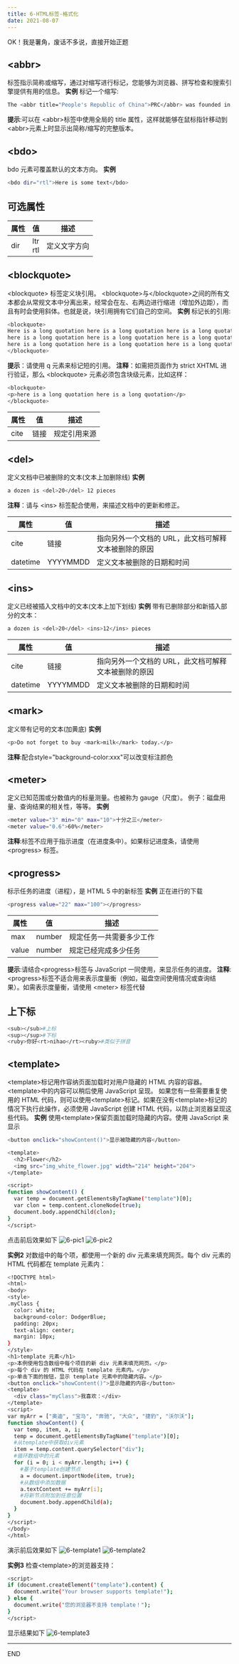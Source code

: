 ```yaml
---
title: 6-HTML标签-格式化
date: 2021-08-07
---
```

OK！我是薯角，废话不多说，直接开始正题

## &lt;abbr&gt;
标签指示简称或缩写，通过对缩写进行标记，您能够为浏览器、拼写检查和搜索引擎提供有用的信息。
**实例**
标记一个缩写:
``` bash
The <abbr title="People's Republic of China">PRC</abbr> was founded in 1949.
```
**提示**:可以在 &lt;abbr&gt;标签中使用全局的 title 属性，这样就能够在鼠标指针移动到&lt;abbr&gt;元素上时显示出简称/缩写的完整版本。


## &lt;bdo&gt;
bdo 元素可覆盖默认的文本方向。
**实例**
``` bash
<bdo dir="rtl">Here is some text</bdo>
```
## 可选属性
| 属性 | 值 | 描述 |
| --- | --- | --- |
| dir | ltr<br />rtl | 定义文字方向 |


## &lt;blockquote&gt;
&lt;blockquote&gt; 标签定义块引用。
&lt;blockquote&gt;与&lt;/blockquote&gt;之间的所有文本都会从常规文本中分离出来，经常会在左、右两边进行缩进（增加外边距），而且有时会使用斜体。也就是说，块引用拥有它们自己的空间。
**实例**
标记长的引用:
``` bash
<blockquote>
Here is a long quotation here is a long quotation here is a long quotation 
here is a long quotation here is a long quotation here is a long quotation 
here is a long quotation here is a long quotation here is a long quotation.
</blockquote>
```
**提示**：请使用 q 元素来标记短的引用。
**注释**：如需把页面作为 strict XHTML 进行验证，那么 &lt;blockquote&gt; 元素必须包含块级元素，比如这样：
``` bash
<blockquote>
<p>here is a long quotation here is a long quotation</p>
</blockquote>
```
| 属性 | 值 | 描述 |
| --- | --- | --- |
| cite | 链接 | 规定引用来源 |


## &lt;del&gt;
定义文档中已被删除的文本(文本上加删除线)
**实例**
``` bash
a dozen is <del>20</del> 12 pieces
```
**注释**：请与 &lt;ins&gt; 标签配合使用，来描述文档中的更新和修正。

| 属性 | 值 | 描述 |
| --- | --- | --- |
| cite | 链接 | 指向另外一个文档的 URL，此文档可解释文本被删除的原因 |
| datetime | YYYYMMDD | 定义文本被删除的日期和时间 |


## &lt;ins&gt;
定义已经被插入文档中的文本(文本上加下划线)
**实例**
带有已删除部分和新插入部分的文本：
``` bash
a dozen is <del>20</del> <ins>12</ins> pieces
```
| 属性 | 值 | 描述 |
| --- | --- | --- |
| cite | 链接 | 指向另外一个文档的 URL，此文档可解释文本被删除的原因 |
| datetime | YYYYMMDD | 定义文本被删除的日期和时间 |


## &lt;mark&gt;
定义带有记号的文本(加黄底)
**实例**
``` bash
<p>Do not forget to buy <mark>milk</mark> today.</p>
```
**注释**:配合style="background-color:xxx"可以改变标注颜色


## &lt;meter&gt;
定义已知范围或分数值内的标量测量。也被称为 gauge（尺度）。
例子：磁盘用量、查询结果的相关性，等等。
**实例**
``` bash
<meter value="3" min="0" max="10">十分之三</meter>
<meter value="0.6">60%</meter> 
```
**注释**:标签不应用于指示进度（在进度条中）。如果标记进度条，请使用 &lt;progress&gt; 标签。


## &lt;progress&gt;
标示任务的进度（进程），是 HTML 5 中的新标签
**实例**
正在进行的下载
``` bash
<progress value="22" max="100"></progress> 
```
| 属性 | 值 | 描述 |
| -- | --- | --- |
| max | number | 规定任务一共需要多少工作 |
| value | number | 规定已经完成多少任务 |

**提示**:请结合&lt;progress&gt;标签与 JavaScript 一同使用，来显示任务的进度。
**注释**:&lt;progress&gt;标签不适合用来表示度量衡（例如，磁盘空间使用情况或查询结果）。如需表示度量衡，请使用 &lt;meter&gt; 标签代替
 

## 上下标
``` bash
<sub></sub>#上标
<sup></sup>#下标
<ruby>你好<rt>nihao</rt><ruby>#类似于拼音
```


## &lt;template&gt;
&lt;template&gt;标记用作容纳页面加载时对用户隐藏的 HTML 内容的容器。
&lt;template&gt;中的内容可以稍后使用 JavaScript 呈现。
如果您有一些需要重复使用的 HTML 代码，则可以使用&lt;template&gt;标记。如果在没有&lt;template&gt;标记的情况下执行此操作，必须使用 JavaScript 创建 HTML 代码，以防止浏览器呈现这些代码。
**实例**
使用&lt;template&gt;保留页面加载时隐藏的内容。使用 JavaScript 来显示
``` bash
<button onclick="showContent()">显示被隐藏的内容</button>

<template>
  <h2>Flower</h2>
  <img src="img_white_flower.jpg" width="214" height="204">
</template>

<script>
function showContent() {
  var temp = document.getElementsByTagName("template")[0];
  var clon = temp.content.cloneNode(true);
  document.body.appendChild(clon);
}
</script>
```
点击前后效果如下
![6-pic1](https://hexo-4grmu8ecde66adf2-1306730064.tcloudbaseapp.com/pic/6-pic1.png)
![6-pic2](https://hexo-4grmu8ecde66adf2-1306730064.tcloudbaseapp.com/pic/6-pic2.png)

**实例2**
对数组中的每个项，都使用一个新的 div 元素来填充网页。每个 div 元素的 HTML 代码都在 template 元素内：
``` bash
<!DOCTYPE html>
<html>
<body>
<style>
.myClass {
  color: white;
  background-color: DodgerBlue;
  padding: 20px;
  text-align: center;
  margin: 10px;
}
</style>
<h1>template 元素</h1>
<p>本例使用包含数组中每个项目的新 div 元素来填充网页。</p>
<p>每个 div 的 HTML 代码在 template 元素内。</p>
<p>单击下面的按钮，显示 template 元素中的隐藏内容。</p>
<button onclick="showContent()">显示隐藏的内容</button>
<template>
  <div class="myClass">我喜欢：</div>
</template>
<script>
var myArr = ["奥迪", "宝马", "奔驰", "大众", "捷豹", "沃尔沃"];
function showContent() {
  var temp, item, a, i;
  temp = document.getElementsByTagName("template")[0];
  #从template中获取div元素
  item = temp.content.querySelector("div");
  #循环数组中的元素
  for (i = 0; i < myArr.length; i++) {
    #基于template创建节点
    a = document.importNode(item, true);
    #从数组中添加数据
    a.textContent += myArr[i];
    #将新节点附加到任意位置
    document.body.appendChild(a);
  }
}
</script>
</body>
</html>
```
演示前后效果如下
![6-template1](https://hexo-4grmu8ecde66adf2-1306730064.tcloudbaseapp.com/pic/6-template1.png)
![6-template2](https://hexo-4grmu8ecde66adf2-1306730064.tcloudbaseapp.com/pic/6-template2.png)

**实例3**
检查&lt;template&gt;的浏览器支持：
``` bash
<script>
if (document.createElement("template").content) {
  document.write("Your browser supports template!");
} else {
  document.write("您的浏览器不支持 template！");
}
</script>
```
显示结果如下
![6-template3](https://hexo-4grmu8ecde66adf2-1306730064.tcloudbaseapp.com/pic/6-template3.png)

---
END




